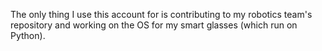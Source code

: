 The only thing I use this account for is contributing to my robotics team's repository and working on the OS for my smart glasses (which run on Python). 
